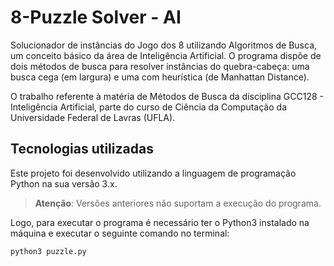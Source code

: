 # 8-Puzzle Solver - AI

Solucionador de instâncias do Jogo dos 8 utilizando Algoritmos de Busca, um conceito básico da área de Inteligência Artificial. O programa dispõe de dois métodos de busca para resolver instâncias do quebra-cabeça: uma busca cega (em largura) e uma com heurística (de Manhattan Distance).

O trabalho referente à matéria de Métodos de Busca da disciplina GCC128 - Inteligência Artificial, parte do curso de Ciência da Computação da Universidade Federal de Lavras (UFLA).

## Tecnologias utilizadas

Este projeto foi desenvolvido utilizando a linguagem de programação Python na sua versão 3.x.

> **Atenção**: Versões anteriores não suportam a execução do programa.

Logo, para executar o programa é necessário ter o Python3 instalado na máquina e executar o seguinte comando no terminal:

```console
python3 puzzle.py
```
